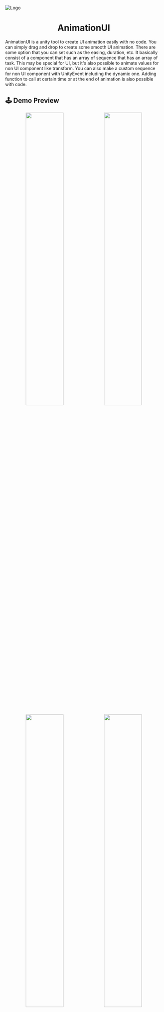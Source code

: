 ![Logo](Images/AnimationUI.png)
<h1 align="center">AnimationUI</h1>

AnimationUI is a unity tool to create UI animation easily with no code. You can simply drag and drop to create some smooth UI animation. There are some option that you can set such as the easing, duration, etc. It basically consist of a component that has an array of sequence that has an array of task. This may be special for UI, but it's also possible to animate values for non UI component like transform. You can also make a custom sequence for non UI component with UnityEvent including the dynamic one. Adding function to call at certain time or at the end of animation is also possible with code.


## 🕹️ Demo Preview

<p align="center" width="100%">
    <img width="49%" src="./Images/PreviewAnimationUI.gif"> 
    <img width="49%" src="./Images/PreviewSettings.gif"> 
</p>
<p align="center" width="100%">
    <img width="49%" src="./Images/PreviewUpgrade.gif"> 
    <img width="49%" src="./Images/PreviewStart.gif"> 
</p>


## ✨ Features

- Sequence for Animating values of RectTransform, Image, Camera, CanvasGroup, Transform, and Dynamic UnityEvent.
- Sequence for instant method such as Set Active All Input, Play SFX, Wait before executing next sequence, Set Active GameObject, Loading scene, and UnityEvent
- Preview animation in edit mode with Progress bar both globally and in each sequence.
- Reorderable sequences.
- Addable function to call at the end of animation or at certain determined time.
- Public variables for every sequence.
- Custom ButtonUI as bonus.
- Demo.
- Others.


## 📘 Instruction

![Instruction 1](Images/1.gif)
- Right click -> UI -> Create AnimationUI, or you can just add the AnimationUI Component to a gameObject
- Choose the kind of sequence you want.
- If you choose animation, assign the kind of component you want to animate to the inspector of the AnimationUI component.
<br/>

![Instruction 2](Images/2.gif)
- It's recomended to to to lock the inspector so that animating the values is easier.
- You can capture the start values by clicking the set start button.
- You can also capture the end value by changing the value, then clicking the set end button.
<br/>

![Instruction 3](Images/3.gif)
- Drag the progress bar to see how would the animation look like.
- You can also play the animation in edit mode, but make sure the scene view is open or the animation might have some lag.
<br/>

![Instruction 4](Images/4.gif)
- Try looking at the demo for examples. But make sure the "Level1" scene is added in the build settings or you can't load the "Level1" scene
- There are also progress bars for eace sequence in the left side of the sequence.
<br/>

![Instruction 5](Images/5.gif)
- Try comparing the upgrade menu and the settings menu of the demo.
- Notice that those settings position is always relative to the left side or the right side, but then it becomes relative to the middle of the screen.
- In the upgrade menu of the demo, there's also a similiar scenario with the settings menu.
- if you're not sure how to create this, you can always capture all variable with the set start or the set end button. One example is when you want to animate Rect Transform with Anchor Presets of stretch. just try enabling all variable and set everything, you might be able to produce a similiar result with the settings or upgrade menu in the demo.
<br/>

![Instruction 6](Images/6.gif)
- You can create the animation in a short time by utilizing some tricks with Unity built in list in the inspector. For example adding a new sequence will automatically copy the previous, it can be quick if the sequence is similiar with the other. Or doing something like creating many copies of wait sequence before using them.
<br/>

![Instruction 7](Images/7.png)
- With this tool, you can also create sequence that set active all input, play sfx, wait before executing next sequence, set active gameObject, loading scene, and do custom things with UnityEvent with each of them having different color.

## 🔍 API Reference

Get the reference by

```csharp
using DhafinFawwaz.AnimationUILib;

public class Something : MonoBehaviour
{
    AnimationUI _animationUI;
    void DoSomething()
    {
        _animationUI.Play();
    }
}
```

### 🔗 Syntax

| Methods                           | Description                        |
|:--------                          | :------------------------------    |
|`Play()`                           | Play the animation |
|`PlayReversed()`                   | Play the animation but reversed. Usefull to go back from a certain menu quickly.|
|`AddFunctionAt(float time, Action func)`| Add a function to be called at a certain time after the AnimationUI.Play() is called|

| Member Properties        | Type                | Description                        |
|:--------                 | :--------           | :------------------------------    |
|`OnAnimationEnded`        | `Action`            | Callback when the latest wait sequence is finished. It's intended like this so that you also have an option for this case and not just at the very end of the whole sequences. If you want to make it get called at the end of the whole sequences, you can either call `AddFunctionAt(_animationUI.TotalDuration, func)` or just add another wait sequence as the last sequence in the inspector  |

| Static Properties        | Type                | Description                        |
|:--------                 | :--------           | :------------------------------    |
|`OnSetActiveAllInput`     | `Action<bool>`      | Play the animation                 |
|`OnSetActiveAllInput`     | `Action<bool>`      | Play the animation                 |
|`OnPlaySoundByFile`       | `Action<AudioClip>` | Play the animation but reversed.   |
|`OnPlaySoundByIndex`      | `Action<int>`       | Play the animation but reversed.   |

There's still no proper way to disable all input so if you also want to disable input other than mouse and touch, please modify AnimationUICustomizable.cs. You can also subscribe the static event of AnimationUI which are OnSetActiveAllInput, OnPlaySoundByFile, or OnPlaySoundByIndex to change its behaviour. Example of how to achieve this is in the Demo folder which is AudioManager.cs.
Most of the variable in the Sequence class is modifiedable, so it's possible to change the values of `_animationUI.AnimationSequence[MyIndex].MyVariableName` on runtime.

### 📖 Examples

Play the animation, call `LoadSceneWithLoadingBar()` after animation finished.
```csharp
_animationUI.OnAnimationEnded += LoadSceneWithLoadingBar;
_animationUI.Play();
```

Subscribe to customizable AnimationUI events.
```csharp
void OnEnable()
{
    AnimationUI.OnSetActiveAllInput += SetActiveAllInput
    AnimationUI.OnPlaySoundByFile += PlaySoundByFile
    AnimationUI.OnPlaySoundByIndex += PlaySoundByIndex
}
void OnDisable()
{
    AnimationUI.OnSetActiveAllInput -= SetActiveAllInput
    AnimationUI.OnPlaySoundByFile -= PlaySoundByFile
    AnimationUI.OnPlaySoundByIndex -= PlaySoundByIndex
}
void SetActiveAllInput(bool isActive)
{
    Debug.Log("SetActive");
}
void PlaySoundByFile(AudioClip clip)
{
    Debug.Log("Playing " + clip.name);
}
void PlaySoundByIndex(int index)
{
    Debug.Log("Playing clip at index " + index.ToString());
}
```

## 📃 Note
- There's still no proper way to disable all input so if you also want to disable input other than mouse and touch, please modify line 9, 14, and 19 of AnimationUICustomizable.cs
- There's a bonus component for ButtonUI
- There's also reverse sequence button usefull to go back from other menu.
- Make sure to press the preview start because you may accidentally do something like disabling all input
- Theres progress indicator individually in the left side of the sequences.
- Toggling PlayOnStart to true is usefull for transition to a new scene.
- You can delete the Demo folder just fine. But make sure to modify AnimationUICustomizable.cs or subscribe to the static event of AnimationUI which are OnSetActiveAllInput, OnPlaySoundByFile, and OnPlaySoundByIndex.


## 📝 License
[MIT](https://choosealicense.com/licenses/mit/)


